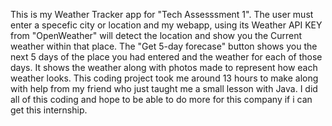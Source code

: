 This is my Weather Tracker app for "Tech Assesssment 1". The user must enter a specefic city or location and my webapp, using its Weather API KEY from "OpenWeather" will detect the location and show you the Current weather within that place. The "Get 5-day forecase" button shows you the next 5 days of the place you had entered and the weather for each of those days. It shows the weather along with photos made to represent how each weather looks. This coding project took me around 13 hours to make along with help from my friend who just taught me a small lesson with Java. I did all of this coding and hope to be able to do more for this company if i can get this internship.
